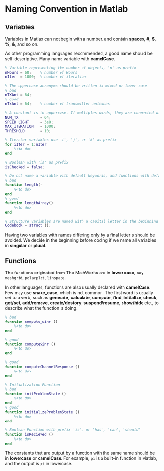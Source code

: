 # Naming Convention in Matlab

## Variables

Variables in Matlab can not begin with a number, and contain **spaces**, **#**, **$**, **%**, **&**, and so on.

As other programming languages recommended, a good name should be self-descriptive. Many name variable with **camelCase**.

```matlab
% Variable representing the number of objects, 'n' as prefix
nHours = 60;    % number of Hours
nIter  = 1000;  % number of iteration

% The uppercase acronyms should be written in mixed or lower case
% bad
nTXAnt = 64;
% good
nTxAnt = 64;    % number of transmitter antennas

% A constant is in uppercase. If multiples words, they are connected with underscore.
NUM_TX          = 64;
SPEED_LIGHT     = 3e8;
MAX_ITERATION   = 1000;
THRESHOLD       = 10;

% Iterator variables use 'i', 'j', or 'k' as prefix
for iIter = 1:nIter
    %<to do>
end

% Boolean with 'is' as prefix
isChecked = false;

% Do not name a variable with default keywords, and functions with default functions
% bad
function length()
    %<to do>
end
% good
function lengthArray()
    %<to do>
end

% Structure variables are named with a capital letter in the beginning
Codebook = struct ();
```

Having two variables with names differing only by a final letter s
should be avoided. We decide in the beginning before coding if we name all variables in **singular** or **plural**.

## Functions

The functions originated from The MathWorks are in **lower case**, say `meshgrid`, `polarplot`, `linspace`.

In other languages, functions are also usually declared with **camelCase**. Few may use **snake_case**, which is not common. The first word is usually set to a verb, such as **generate**, **calculate**, **compute**, **find**, **initialize**, **check**, **get/set**, **add/remove**, **create/destory**, **suspend/resume**, **show/hide** etc., to describe what the function is doing.

```matlab
% bad
function compute_sinr ()
    %<to do>
end

% good
function computeSinr ()
    %<to do>
end

% good 
function computeChannelResponse ()
    %<to do>
end

% Initialization Function
% bad
function initProblemState ()
    %<to do>
end
% good
function initializeProblemState ()
    %<to do>
end

% Boolean Function with prefix 'is', or 'has', 'can', 'should'
function isRecieved ()
    %<to do>
end
```

The constants that are output by a function with the same name should be in **lowercase** or **camelCase**. For example, `pi` is a built-in function in Matlab, and the output is `pi` in lowercase.
